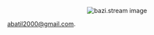 <p align="center">
  <img src="[https://github.com/waldyr/Sublime-Installer/blob/master/sublime_text.png?raw=true](https://raw.githubusercontent.com/BaziSazi/bazi.stream/main/0b94e7e9959c7085bd994595510c1186.png)https://raw.githubusercontent.com/BaziSazi/bazi.stream/main/0b94e7e9959c7085bd994595510c1186.png" alt="bazi.stream image"/>
</p>

abatil2000@gmail.com.
